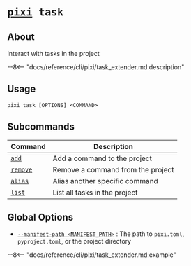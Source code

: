 # <code>[pixi](../pixi.md) task</code>

## About
Interact with tasks in the project

--8<-- "docs/reference/cli/pixi/task_extender.md:description"

## Usage
```
pixi task [OPTIONS] <COMMAND>
```

## Subcommands
| Command | Description |
|---------|-------------|
| [`add`](task/add.md) | Add a command to the project |
| [`remove`](task/remove.md) | Remove a command from the project |
| [`alias`](task/alias.md) | Alias another specific command |
| [`list`](task/list.md) | List all tasks in the project |


## Global Options
- <a id="arg---manifest-path" href="#arg---manifest-path">`--manifest-path <MANIFEST_PATH>`</a>
:  The path to `pixi.toml`, `pyproject.toml`, or the project directory

--8<-- "docs/reference/cli/pixi/task_extender.md:example"
